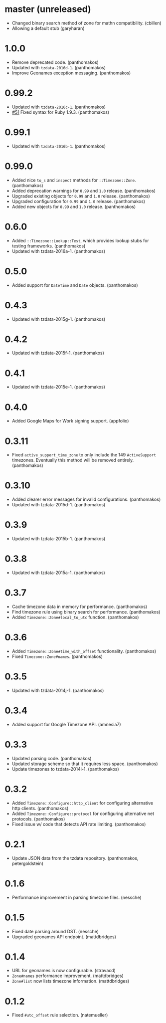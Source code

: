 # master (unreleased)

* Changed binary search method of zone for mathn compatibility. (cbillen)
* Allowing a default stub (garyharan)

# 1.0.0

* Remove deprecated code. (panthomakos)
* Updated with `tzdata-2016d-1`. (panthomakos)
* Improve Geonames exception messaging. (panthomakos)

# 0.99.2

* Updated with `tzdata-2016c-1`. (panthomakos)
* [#51](https://github.com/panthomakos/timezone/issues/51) Fixed syntax for Ruby 1.9.3. (panthomakos)

# 0.99.1

* Updated with `tzdata-2016b-1`. (panthomakos)

# 0.99.0

* Added nice `to_s` and `inspect` methods for `::Timezone::Zone`. (panthomakos)
* Added deprecation warnings for `0.99` and `1.0` release. (panthomakos)
* Upgraded existing objects for `0.99` and `1.0` release. (panthomakos)
* Upgraded configuration for `0.99` and `1.0` release. (panthomakos)
* Added new objects for `0.99` and `1.0` release. (panthomakos)

# 0.6.0

* Added `::Timezone::Lookup::Test`, which provides lookup stubs for testing frameworks. (panthomakos)
* Updated with tzdata-2016a-1. (panthomakos)

# 0.5.0

* Added support for `DateTime` and `Date` objects. (panthomakos)

# 0.4.3

* Updated with tzdata-2015g-1. (panthomakos)

# 0.4.2

* Updated with tzdata-2015f-1. (panthomakos)

# 0.4.1

* Updated with tzdata-2015e-1. (panthomakos)

# 0.4.0

* Added Google Maps for Work signing support. (appfolio)

# 0.3.11

* Fixed `active_support_time_zone` to only include the 149 `ActiveSupport`
  timezones. Eventually this method will be removed entirely. (panthomakos)

# 0.3.10

* Added clearer error messages for invalid configurations. (panthomakos)
* Updated with tzdata-2015d-1. (panthomakos)

# 0.3.9

* Updated with tzdata-2015b-1. (panthomakos)

# 0.3.8

* Updated with tzdata-2015a-1. (panthomakos)

# 0.3.7

* Cache timezone data in memory for performance. (panthomakos)
* Find timezone rule using binary search for performance. (panthomakos)
* Added `Timezone::Zone#local_to_utc` function. (panthomakos)

# 0.3.6

* Added `Timezone::Zone#time_with_offset` functionality. (panthomakos)
* Fixed `Timezone::Zone#names`. (panthomakos)

# 0.3.5

* Updated with tzdata-2014j-1. (panthomakos)

# 0.3.4

* Added support for Google Timezone API. (amnesia7)

# 0.3.3

* Updated parsing code. (panthomakos)
* Updated storage scheme so that it requires less space. (panthomakos)
* Update timezones to tzdata-2014i-1. (panthomakos)

# 0.3.2

* Added `Timezone::Configure::http_client` for configuring alternative http
  clients. (panthomakos)
* Added `Timezone::Configure::protocol` for configuring alternative net
  protocols. (panthomakos)
* Fixed issue w/ code that detects API rate limiting. (panthomakos)

# 0.2.1

* Update JSON data from the tzdata repository. (panthomakos, petergoldstein)

# 0.1.6

* Performance improvement in parsing timezone files. (nessche)

# 0.1.5

* Fixed date parsing around DST. (nessche)
* Upgraded geonames API endpoint. (mattdbridges)

# 0.1.4

* URL for geonames is now configurable. (stravacd)
* `Zone#names` performance improvement. (mattdbridges)
* `Zone#list` now lists timezone information. (mattdbridges)

# 0.1.2

* Fixed `#utc_offset` rule selection. (natemueller)
